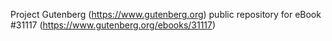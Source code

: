 Project Gutenberg (https://www.gutenberg.org) public repository for eBook #31117 (https://www.gutenberg.org/ebooks/31117)
